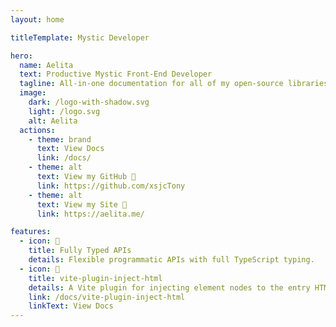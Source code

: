```yaml
---
layout: home

titleTemplate: Mystic Developer

hero:
  name: Aelita
  text: Productive Mystic Front-End Developer
  tagline: All-in-one documentation for all of my open-source libraries.
  image:
    dark: /logo-with-shadow.svg
    light: /logo.svg
    alt: Aelita
  actions:
    - theme: brand
      text: View Docs
      link: /docs/
    - theme: alt
      text: View my GitHub 🔗
      link: https://github.com/xsjcTony
    - theme: alt
      text: View my Site 🔗
      link: https://aelita.me/

features:
  - icon: 🔑
    title: Fully Typed APIs
    details: Flexible programmatic APIs with full TypeScript typing.
  - icon: 💉
    title: vite-plugin-inject-html
    details: A Vite plugin for injecting element nodes to the entry HTML file.
    link: /docs/vite-plugin-inject-html
    linkText: View Docs
---
```

